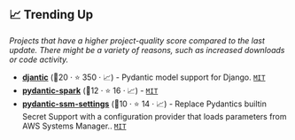## 📈 Trending Up

_Projects that have a higher project-quality score compared to the last update. There might be a variety of reasons, such as increased downloads or code activity._

- <b><a href="https://github.com/jordaneremieff/djantic">djantic</a></b> (🥈20 ·  ⭐ 350 · 📈) - Pydantic model support for Django. <code><a href="http://bit.ly/34MBwT8">MIT</a></code>
- <b><a href="https://github.com/godatadriven/pydantic-spark">pydantic-spark</a></b> (🥉12 ·  ⭐ 16 · 📈) -  <code><a href="http://bit.ly/34MBwT8">MIT</a></code>
- <b><a href="https://github.com/developmentseed/pydantic-ssm-settings">pydantic-ssm-settings</a></b> (🥈10 ·  ⭐ 14 · 📈) - Replace Pydantics builtin Secret Support with a configuration provider that loads parameters from AWS Systems Manager.. <code><a href="http://bit.ly/34MBwT8">MIT</a></code>

